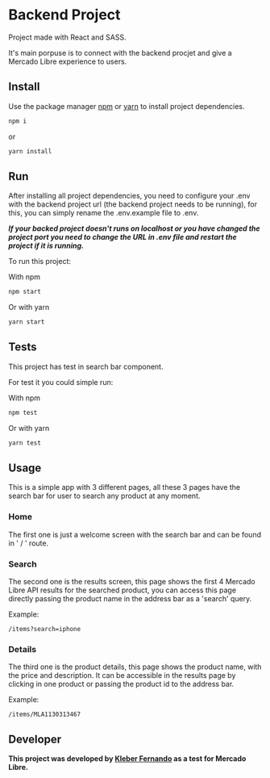# Backend Project

Project made with React and SASS.

It's main porpuse is to connect with the backend procjet and give a Mercado Libre experience to users.

## Install

Use the package manager [npm](https://www.npmjs.com/) or [yarn](https://yarnpkg.com/) to install project dependencies.

```bash
npm i
```
or
```bash
yarn install
```

## Run
After installing all project dependencies, 
you need to configure your .env with the backend
project url (the backend project needs to be running), for this, you can simply rename the .env.example file to .env.

***If your backed project doesn't runs on localhost or you have changed the project port you need to change the URL in .env file and restart the project if it is running.***

To run this project:

With npm
```bash
npm start
```
Or with yarn
```bash
yarn start
```
## Tests

This project has test in search bar component.

For test it you could simple run:

With npm
```bash
npm test
```
Or with yarn
```bash
yarn test
```

## Usage

This is a simple app with 3 different pages, all these 3 pages have 
the search bar for user to search any product at any moment.

### Home
The first one is just a welcome screen with the search bar and can be found in ' / ' route.

### Search
The second one is the results screen, this page shows the first
4 Mercado Libre API results for the searched product, you can 
access this page directly passing the product name in the address bar as a 'search' query.

Example:
```
/items?search=iphone
```
### Details

The third one is the product details, this page shows the product name, with the price and description.
It can be accessible in the results page by clicking in one product or passing the product id to the address bar.

Example:
```
/items/MLA1130313467
```



## Developer
**This project was developed by [Kleber Fernando](https://www.linkedin.com/in/kleber-fernando/) as a test for Mercado Libre.**